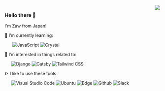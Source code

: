 <a href="https://github.com/anuraghazra/github-readme-stats">
  <img align="right" src="https://github-readme-stats.vercel.app/api/top-langs/?username=zoniha&theme=react&langs_count=5&show_icons=true&hide_border=true&count_private=true&hide=css,html,jupyter%20notebook,dockerfile,less,shell" />
</a>

### Hello there 👋

I'm Zaw from Japan!

🌱 I’m currently learning:

&ensp;&ensp;&ensp; ![JavaScript](https://img.shields.io/badge/-JavaScript-F7DF1E?style=flat&logo=JavaScript&logoColor=000) ![Crystal](https://img.shields.io/badge/-Crystal-000?style=flat&logo=Crystal)

🌌 I’m interested in things related to:

&ensp;&ensp;&ensp;![Django](https://img.shields.io/badge/-Django-092E20?style=flat&logo=Django) ![Gatsby](https://img.shields.io/badge/-Gatsby-663399?style=flat&logo=Gatsby) ![Tailwind CSS](https://img.shields.io/badge/-Tailwind%20CSS-38B2AC?style=flat&logo=Tailwind%20CSS&logoColor=fff)

☪️ I like to use these  tools:

&ensp;&ensp;&ensp;![Visual Studio Code](https://img.shields.io/badge/-Visual%20Studio%20Code-007ACC?style=flat&logo=Visual%20Studio%20Code&logoColor=fff) ![Ubuntu](https://img.shields.io/badge/-Ubuntu-E95420?style=flat&logo=Ubuntu&logoColor=fff) ![Edge](https://img.shields.io/badge/-Microsoft%20Edge-0078D7?style=flat&logo=Microsoft%20Edge) ![Github](https://img.shields.io/badge/-Github-181717?style=flat&logo=Github&logoColor=fff) ![Slack](https://img.shields.io/badge/-Slack-4A154B?style=flat&logo=Slack&logoColor=&color=460e44)
